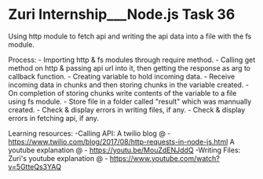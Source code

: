 # Zuri Internship___Node.js Task 36
 Using http module to fetch api and writing the api data into a file with the fs module.


Process:
    - Importing http & fs modules through require method.
    - Calling get method on http & passing api url into it, then getting the response as arg to callback function.
    - Creating variable to hold incoming data.
    - Receive incoming data in chunks and then storing chunks in the variable created.
    - On completion of storing chunks write contents of the variable to a file using fs module.
    - Store file in a folder called "result" which was mannually created.
    - Check & display errors in writing files, if any.
    - Check & display errors in fetching api, if any.

Learning resources:
    -Calling API:
        A twilio blog @ - https://www.twilio.com/blog/2017/08/http-requests-in-node-js.html
        A youtube explanation @ - https://youtu.be/MouZdENJddQ
    -Writing Files:
        Zuri's youtube explanation @ - https://www.youtube.com/watch?v=5GtteQs3YAQ